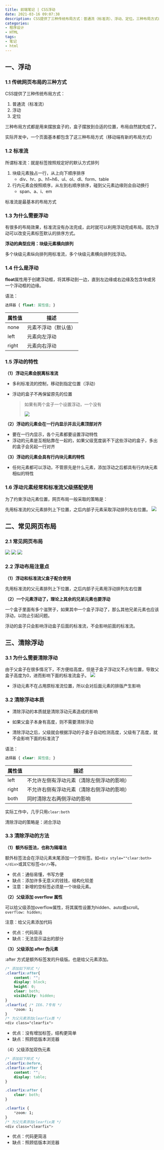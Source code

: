 ```yaml
---
title: 前端笔记 | CSS浮动
date: 2021-03-16 09:07:38
description: CSS提供了三种传统布局方式：普通流（标准流）、浮动、定位。三种布局方式都是用来摆放盒子的，盒子摆放到合适的位置，布局自然就完成了。实际开发中，一个页面基本都包含了这三种布局方式（移动端有新的布局方式）
categories:
- 程序设计
- HTML
tags:
- 笔记
- html
---
```


## 一、浮动

### 1.1 传统网页布局的三种方式

CSS提供了三种传统布局方式：

1. 普通流（标准流）
2. 浮动
3. 定位

三种布局方式都是用来摆放盒子的，盒子摆放到合适的位置，布局自然就完成了。

实际开发中，一个页面基本都包含了这三种布局方式（移动端有新的布局方式）

### 1.2 标准流

所谓标准流：就是标签按照规定好的默认方式排列

1. 块级元素独占一行，从上向下顺序排序
   * div、hr、p、h1~h6、ul、ol、dl、form、table
2. 行内元素会按照顺序，从左到右顺序排序，碰到父元素边缘则会自动换行
   * span、a、i、em

标准流是最基本的布局方式

### 1.3 为什么需要浮动

有很多的布局效果，标准流没有办法完成，此时就可以利用浮动完成布局。因为浮动可以改变元素标签默认的排序方式。

**浮动的典型应用：块级元素横向排列**

多个块级元素纵向排列用标准流，多个块级元素横向排列找浮动。

### 1.4 什么是浮动

**float**属性用于创建浮动框，将其移动到一边，直到左边缘或右边缘及包含块或另一个浮动框的边缘。

语法：

```css
选择器 { float: 属性值; }
```

| 属性值 | 描述                 |
| ------ | -------------------- |
| none   | 元素不浮动（默认值） |
| left   | 元素向左浮动         |
| right  | 元素向右浮动         |

### 1.5 浮动的特性

**（1）浮动元素会脱离标准流**

* 多利标准流的控制，移动到指定位置（浮动）

* 浮动的盒子不再保留原先的位置

  > 如果有两个盒子一个设置浮动，一个没有
  >
  > ![](https://gitee.com/huffiema/pictures/raw/master/image/202112231713946-html-notes5-1.png)


**（2）浮动的元素会在一行内显示并且元素顶部对齐**

* 要在一行内显示，各个元素都要设置浮动特性
* 浮动的元素是互相贴靠在一起的，如果父级宽度装不下这些浮动的盒子，多出的盒子会另起一行对齐

**（3）浮动的元素会具有行内块元素的特性**

* 任何元素都可以浮动，不管原先是什么元素，添加浮动之后都具有行内块元素相似的特性

### 1.6 浮动元素经常和标准流父级搭配使用

为了约束浮动元素位置，网页布局一般采取的策略是：

先用标准流的父元素排列上下位置，之后内部子元素采取浮动排列左右位置。
![](https://gitee.com/huffiema/pictures/raw/master/image/202112231713850-html-notes5-2.png)


## 二、常见网页布局

### 2.1 常见网页布局
![](https://gitee.com/huffiema/pictures/raw/master/image/202112231713951-html-notes5-3.png)
![](https://gitee.com/huffiema/pictures/raw/master/image/202112231713771-html-notes5-4.png)
![](https://gitee.com/huffiema/pictures/raw/master/image/202112231714289-html-notes5-5.png)

### 2.2 浮动布局注意点

**（1）浮动和标准流父盒子配合使用**

先用标准流的父元素排列上下位置，之后内部子元素用浮动排列左右位置

**（2）一个元素浮动了，理论上其余的兄弟元素也要浮动**

一个盒子里面有多个滋贺子，如果其中一个盒子浮动了，那么其他兄弟元素也应该浮动，以防止引起问题。

浮动的盒子只会影响浮动盒子后面的标准流，不会影响前面的标准流。



## 三、清除浮动

### 3.1 为什么需要清除浮动

由于父盒子在很多情况下，不方便给高度，但是子盒子浮动又不占有位置，导致父盒子高度为0，进而影响下面的标准流盒子。
![](https://gitee.com/huffiema/pictures/raw/master/image/202112231714645-html-notes5-6.png)


* 浮动元素不在占用原标准流位置，所以会对后面元素的排版产生影响

### 3.2 清除浮动本质

* 清除浮动的本质就是清除浮动元素造成的影响

* 如果父盒子本身有高度，则不需要清除浮动
* 清除浮动之后，父级就会根据浮动的子盒子自动检测高度，父级有了高度，就不会影响下面的标准流了

语法：

```css
选择器 { clear: 属性值; }
```

| 属性值 | 描述                                       |
| ------ | ------------------------------------------ |
| left   | 不允许左侧有浮动元素（清除左侧浮动的影响） |
| right  | 不允许右侧有浮动元素（清除右侧浮动的影响） |
| both   | 同时清除左右两侧浮动的影响                 |

实际工作中，几乎只用`clear:both`

清除浮动的策略是：闭合浮动

### 3.3 清除浮动的方法

**（1）额外标签法，也称为隔墙法**

额外标签法会在浮动元素末尾添加一个空标签。如`<div style=""clear:both></div>`或其它标签`<br/>`等。

* 优点：通俗易懂，书写方便
* 缺点：添加许多无意义的钱钱，结构化较差
* 注意：新增的空标签必须是一个块级元素。

**（2）父级添加 overflow 属性**

可以给父级添加overflow属性，将其属性设置为hidden、auto或scroll。`overflow: hidden;`

注意：给父元素添加代码

* 优点：代码简洁
* 缺点：无法显示溢出的部分

**（3）父级添加 after 伪元素**

:after 方式是额外标签发的升级版。也是给父元素添加。

```css
/* 添加如下样式 */
.clearfix:after{
    content: "";
    display: block;
    height: 0;
    clear: both;
    visibility: hidden;
}
.clearfix{ /* IE6、7专有 */
    *zoom: 1;
}
/* 为父元素添加clearfix类 */
<div class="clearfix">
```

* 优点：没有增加标签，结构更简单
* 缺点：照顾低版本浏览器

（4）父级添加双伪元素

```css
/* 添加如下样式 */
.clearfix:before,
.clearfix:after {
    content: "";
    display: table;
}

.clearfix:after {
    clear: both;
}

.clearfix {
    *zoom: 1;
}
/* 为父元素添加clearfix类 */
<div class="clearfix">
```

* 优点：代码更简洁
* 缺点：照顾低版本浏览器